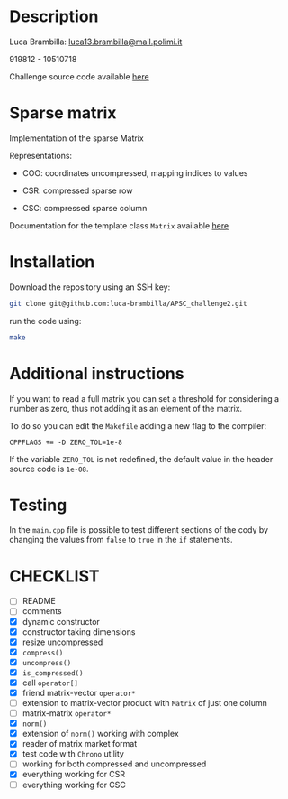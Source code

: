 # Description

Luca Brambilla: luca13.brambilla@mail.polimi.it

919812 - 10510718

Challenge source code available [here](https://github.com/luca-brambilla/APSC_challenge2)

# Sparse matrix

Implementation of the sparse Matrix

Representations:

- COO: coordinates uncompressed, mapping indices to values

- CSR: compressed sparse row

- CSC: compressed sparse column

Documentation for the template class `Matrix` available 
[here](https://luca-brambilla.github.io/APSC_challenge2/classalgebra_1_1Matrix.html)


# Installation

Download the repository using an SSH key:

```sh
git clone git@github.com:luca-brambilla/APSC_challenge2.git
```

run the code using:

```sh
make
```

# Additional instructions

If you want to read a full matrix you can set a threshold for considering a number as zero, thus not adding it as an element of the matrix.

To do so you can edit the `Makefile` adding a new flag to the compiler:
```
CPPFLAGS += -D ZERO_TOL=1e-8
```

If the variable `ZERO_TOL` is not redefined, the default value in the header source code is `1e-08`.

# Testing

In the `main.cpp` file is possible to test different sections of the cody by changing the values from `false` to `true` in the `if` statements.

# CHECKLIST

- [ ] README
- [ ] comments
- [x] dynamic constructor
- [x] constructor taking dimensions
- [x] resize uncompressed
- [x] `compress()`
- [x] `uncompress()`
- [x] `is_compressed()`
- [x] call `operator[]`
- [x] friend matrix-vector `operator*`
- [ ] extension to matrix-vector product with `Matrix` of just one column
- [ ] matrix-matrix `operator*`
- [x] `norm()`
- [x] extension of `norm()` working with complex
- [x] reader of matrix market format
- [x] test code with `Chrono` utility
- [ ] working for both compressed and uncompressed
- [x] everything working for CSR
- [ ] everything working for CSC